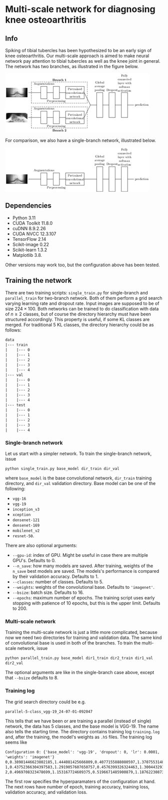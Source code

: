 # Multi-scale network for diagnosing knee osteoarthritis

## Info

Spiking of tibial tubercles has been hypothesized to be an early sign of knee osteoarthritis. Our multi-scale approach is aimed to make neural network pay attention to tibial tubercles as well as the knee joint in general. The network has two branches, as illustrated in the figure below. 

![Network with two branches](./imgs/multi-scale.png "Two-branch network")

For comparison, we also have a single-branch network, illustrated below.

![Network with single branch](./imgs/single-scale.png "Single-branch network")


## Dependencies

- Python 3.11
- CUDA Toolkit 11.8.0
- cuDNN 8.9.2.26
- CUDA NVCC 12.3.107
- TensorFlow 2.14
- Scikit-image 0.22
- Scikit-learn 1.3.2
- Matplotlib 3.8.

Other versions may work too, but the configuration above has been tested.

## Training the network

There are two training scripts: `single_train.py` for single-branch and `parallel_train` for two-branch network. Both of them perform a grid search varying learning rate and dropout rate. Input images are supposed to be of size $224\times 100$. Both networks can be trained to do classification with data of $n\geq 2$ classes, but of course the directory hierarchy must have been structured accordingly. This property is useful, if some KL classes are merged. For traditional 5 KL classes, the directory hierarchy could be as follows: 
```
data
|--- train
|    |--- 0
|    |--- 1
|    |--- 2
|    |--- 3
|    |--- 4    
|--- val
|    |--- 0
|    |--- 1
|    |--- 2
|    |--- 3
|    |--- 4
|--- test
|    |--- 0
|    |--- 1
|    |--- 2
|    |--- 3
|    |--- 4
``` 

### Single-branch network

Let us start with a simpler network. To train the single-branch network, issue

```
python single_train.py base_model dir_train dir_val
```

where `base_model` is the base convolutional network, `dir_train` training directory, and `dir_val` validation directory. Base model can be one of the following:

- `vgg-16`
- `vgg-19`
- `inception_v3`
- `xception`
- `densenet-121`
- `densenet-169`
- `mobilenet_v2`
- `resnet-50`.

There are also optional arguments:

- `--gpu-id`: index of GPU. Might be useful in case there are multiple GPU's. Defaults to 0.
- `--n_save`: how many models are saved. After training, weights of the `n_save` best models are saved. The models's performance is compared by their validation accuracy. Defaults to 1.
- `--classes`: number of classes. Defaults to 5.
- `--weights`: weights of the convolutional base. Defaults to `'imagenet'`.
- `--bsize`: batch size. Defaults to 16.
- `--epochs`: maximum number of epochs. The training script uses early stopping with patience of 10 epochs, but this is the upper limit. Defaults to 200.

### Multi-scale network

Training the multi-scale network is just a little more complicated, because now we need two directories for training and validation data. The same kind of convolutional base is used in both of the branches. To train the multi-scale network, issue

```
python parallel_train.py base_model dir1_train dir2_train dir1_val dir2_val
```

The optional arguments are like in the single-branch case above, except that `--bsize` defaults to 8.

### Training log

The grid search directory could be e.g.
```
parallel-5-class_vgg-19_24-07-01-092047
```

This tells that we have been or are training a parallel (instead of single) network, the data has 5 classes, and the base model is VGG-19. The name also tells the starting time. The directory contains training log `training.log` and, after the training, the model's weights as `.h5` files. The training log seems like

```
Configuration 0: {'base_model': 'vgg-19', 'dropout': 0, 'lr': 0.0001, 'weights': 'imagenet'}
0,0.38981446623802185,1.444081425666809,0.4077155888080597,1.3707553148269653
1,0.43752366304397583,1.2919057607650757,0.4576399326324463,1.3004432916641235
2,0.4969708323478699,1.153167724609375,0.5196671485900879,1.187622308731079

```

The first row specifies the hyperparamaters of the configuration at hand. The next rows have number of epoch, training accuracy, training loss, validation accuracy, and validation loss.